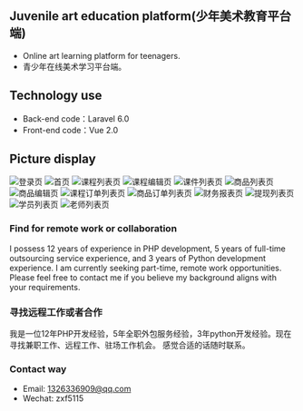 ## Juvenile art education platform(少年美术教育平台端)
- Online art learning platform for teenagers.
- 青少年在线美术学习平台端。


## Technology use
- Back-end code：Laravel 6.0
- Front-end code：Vue 2.0


## Picture display
![登录页](tmp/1.png)
![首页](tmp/2.png)
![课程列表页](tmp/3.png)
![课程编辑页](tmp/4.png)
![课件列表页](tmp/5.png)
![商品列表页](tmp/6.png)
![商品编辑页](tmp/7.png)
![课程订单列表页](tmp/8.png)
![商品订单列表页](tmp/9.png)
![财务报表页](tmp/10.png)
![提现列表页](tmp/11.png)
![学员列表页](tmp/12.png)
![老师列表页](tmp/13.png)


### Find for remote work or collaboration
I possess 12 years of experience in PHP development, 5 years of full-time outsourcing service experience, and 3 years of Python development experience.  I am currently seeking part-time, remote work opportunities.  Please feel free to contact me if you believe my background aligns with your requirements.


### 寻找远程工作或者合作
我是一位12年PHP开发经验，5年全职外包服务经验，3年python开发经验。现在寻找兼职工作、远程工作、驻场工作机会。 感觉合适的话随时联系。


### Contact way
- Email: 1326336909@qq.com
- Wechat: zxf5115
